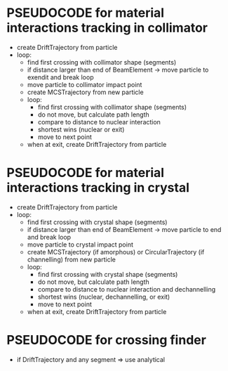 PSEUDOCODE for material interactions tracking in collimator
===========================================================

- create DriftTrajectory from particle
- loop:
    - find first crossing with collimator shape (segments)
    - if distance larger than end of BeamElement -> move particle to exendit and break loop
    - move particle to collimator impact point
    - create MCSTrajectory from new particle
    - loop:
        - find first crossing with collimator shape (segments)
        - do not move, but calculate path length
        - compare to distance to nuclear interaction
        - shortest wins (nuclear or exit)
        - move to next point
    - when at exit, create DriftTrajectory from particle



PSEUDOCODE for material interactions tracking in crystal
========================================================

- create DriftTrajectory from particle
- loop:
    - find first crossing with crystal shape (segments)
    - if distance larger than end of BeamElement -> move particle to end and break loop
    - move particle to crystal impact point
    - create MCSTrajectory (if amorphous) or CircularTrajectory (if channelling) from new particle
    - loop:
        - find first crossing with crystal shape (segments)
        - do not move, but calculate path length
        - compare to distance to nuclear interaction and dechannelling
        - shortest wins (nuclear, dechannelling, or exit)
        - move to next point
    - when at exit, create DriftTrajectory from particle


PSEUDOCODE for crossing finder
==============================

- if DriftTrajectory and any segment
=> use analytical